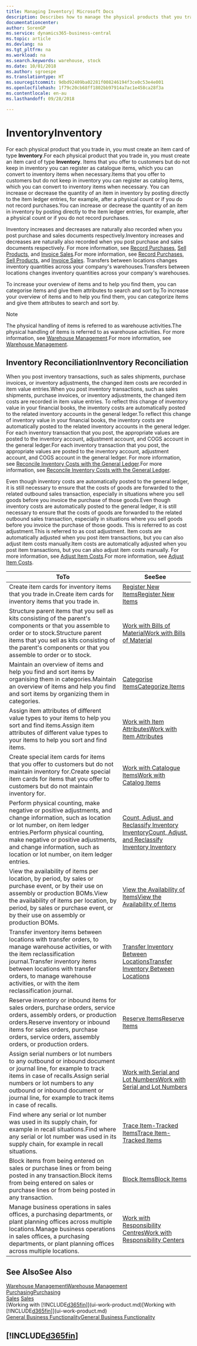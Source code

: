 ```yaml
---
title: Managing Inventory| Microsoft Docs
description: Describes how to manage the physical products that you trade in, for example, handling the stock in your warehouse.
documentationcenter: 
author: SorenGP
ms.service: dynamics365-business-central
ms.topic: article
ms.devlang: na
ms.tgt_pltfrm: na
ms.workload: na
ms.search.keywords: warehouse, stock
ms.date: 10/01/2018
ms.author: sgroespe
ms.translationtype: HT
ms.sourcegitcommit: 9dbd92409ba02281f008246194f3ce0c53e4e001
ms.openlocfilehash: 1f79c20cb68ff1802bb97914a7ac1e458ca28f3a
ms.contentlocale: en-au
ms.lasthandoff: 09/28/2018

---
```


# <a name="inventory"></a><span data-ttu-id="47bbe-103">Inventory</span><span class="sxs-lookup"><span data-stu-id="47bbe-103">Inventory</span></span>
<span data-ttu-id="47bbe-104">For each physical product that you trade in, you must create an item card of type **Inventory**.</span><span class="sxs-lookup"><span data-stu-id="47bbe-104">For each physical product that you trade in, you must create an item card of type **Inventory**.</span></span> <span data-ttu-id="47bbe-105">Items that you offer to customers but do not keep in inventory you can register as catalogue items, which you can convert to inventory items when necessary.</span><span class="sxs-lookup"><span data-stu-id="47bbe-105">Items that you offer to customers but do not keep in inventory you can register as catalog items, which you can convert to inventory items when necessary.</span></span> <span data-ttu-id="47bbe-106">You can increase or decrease the quantity of an item in inventory by posting directly to the item ledger entries, for example, after a physical count or if you do not record purchases.</span><span class="sxs-lookup"><span data-stu-id="47bbe-106">You can increase or decrease the quantity of an item in inventory by posting directly to the item ledger entries, for example, after a physical count or if you do not record purchases.</span></span>

<span data-ttu-id="47bbe-107">Inventory increases and decreases are naturally also recorded when you post purchase and sales documents respectively.</span><span class="sxs-lookup"><span data-stu-id="47bbe-107">Inventory increases and decreases are naturally also recorded when you post purchase and sales documents respectively.</span></span> <span data-ttu-id="47bbe-108">For more information, see [Record Purchases](purchasing-how-record-purchases.md), [Sell Products](sales-how-sell-products.md), and [Invoice Sales](sales-how-invoice-sales.md).</span><span class="sxs-lookup"><span data-stu-id="47bbe-108">For more information, see [Record Purchases](purchasing-how-record-purchases.md), [Sell Products](sales-how-sell-products.md), and [Invoice Sales](sales-how-invoice-sales.md).</span></span> <span data-ttu-id="47bbe-109">Transfers between locations changes inventory quantities across your company's warehouses.</span><span class="sxs-lookup"><span data-stu-id="47bbe-109">Transfers between locations changes inventory quantities across your company's warehouses.</span></span>   

<span data-ttu-id="47bbe-110">To increase your overview of items and to help you find them, you can categorise items and give them attributes to search and sort by.</span><span class="sxs-lookup"><span data-stu-id="47bbe-110">To increase your overview of items and to help you find them, you can categorize items and give them attributes to search and sort by.</span></span>

> [!NOTE]
> <span data-ttu-id="47bbe-111">The physical handling of items is referred to as warehouse activities.</span><span class="sxs-lookup"><span data-stu-id="47bbe-111">The physical handling of items is referred to as warehouse activities.</span></span> <span data-ttu-id="47bbe-112">For more information, see [Warehouse Management](warehouse-manage-warehouse.md).</span><span class="sxs-lookup"><span data-stu-id="47bbe-112">For more information, see [Warehouse Management](warehouse-manage-warehouse.md).</span></span>

## <a name="inventory-reconciliation"></a><span data-ttu-id="47bbe-113">Inventory Reconciliation</span><span class="sxs-lookup"><span data-stu-id="47bbe-113">Inventory Reconciliation</span></span>
<span data-ttu-id="47bbe-114">When you post inventory transactions, such as sales shipments, purchase invoices, or inventory adjustments, the changed item costs are recorded in item value entries.</span><span class="sxs-lookup"><span data-stu-id="47bbe-114">When you post inventory transactions, such as sales shipments, purchase invoices, or inventory adjustments, the changed item costs are recorded in item value entries.</span></span> <span data-ttu-id="47bbe-115">To reflect this change of inventory value in your financial books, the inventory costs are automatically posted to the related inventory accounts in the general ledger.</span><span class="sxs-lookup"><span data-stu-id="47bbe-115">To reflect this change of inventory value in your financial books, the inventory costs are automatically posted to the related inventory accounts in the general ledger.</span></span> <span data-ttu-id="47bbe-116">For each inventory transaction that you post, the appropriate values are posted to the inventory account, adjustment account, and COGS account in the general ledger.</span><span class="sxs-lookup"><span data-stu-id="47bbe-116">For each inventory transaction that you post, the appropriate values are posted to the inventory account, adjustment account, and COGS account in the general ledger.</span></span> <span data-ttu-id="47bbe-117">For more information, see [Reconcile Inventory Costs with the General Ledger](finance-how-to-post-inventory-costs-to-the-general-ledger.md).</span><span class="sxs-lookup"><span data-stu-id="47bbe-117">For more information, see [Reconcile Inventory Costs with the General Ledger](finance-how-to-post-inventory-costs-to-the-general-ledger.md).</span></span>

<span data-ttu-id="47bbe-118">Even though inventory costs are automatically posted to the general ledger, it is still necessary to ensure that the costs of goods are forwarded to the related outbound sales transaction, especially in situations where you sell goods before you invoice the purchase of those goods.</span><span class="sxs-lookup"><span data-stu-id="47bbe-118">Even though inventory costs are automatically posted to the general ledger, it is still necessary to ensure that the costs of goods are forwarded to the related outbound sales transaction, especially in situations where you sell goods before you invoice the purchase of those goods.</span></span> <span data-ttu-id="47bbe-119">This is referred to as cost adjustment.</span><span class="sxs-lookup"><span data-stu-id="47bbe-119">This is referred to as cost adjustment.</span></span> <span data-ttu-id="47bbe-120">Item costs are automatically adjusted when you post item transactions, but you can also adjust item costs manually.</span><span class="sxs-lookup"><span data-stu-id="47bbe-120">Item costs are automatically adjusted when you post item transactions, but you can also adjust item costs manually.</span></span> <span data-ttu-id="47bbe-121">For more information, see [Adjust Item Costs](inventory-how-adjust-item-costs.md).</span><span class="sxs-lookup"><span data-stu-id="47bbe-121">For more information, see [Adjust Item Costs](inventory-how-adjust-item-costs.md).</span></span>

|<span data-ttu-id="47bbe-122">To</span><span class="sxs-lookup"><span data-stu-id="47bbe-122">To</span></span> |<span data-ttu-id="47bbe-123">See</span><span class="sxs-lookup"><span data-stu-id="47bbe-123">See</span></span> |
|---|----|
|<span data-ttu-id="47bbe-124">Create item cards for inventory items that you trade in.</span><span class="sxs-lookup"><span data-stu-id="47bbe-124">Create item cards for inventory items that you trade in.</span></span>|[<span data-ttu-id="47bbe-125">Register New Items</span><span class="sxs-lookup"><span data-stu-id="47bbe-125">Register New Items</span></span>](inventory-how-register-new-items.md)|
|<span data-ttu-id="47bbe-126">Structure parent items that you sell as kits consisting of the parent's components or that you assemble to order or to stock.</span><span class="sxs-lookup"><span data-stu-id="47bbe-126">Structure parent items that you sell as kits consisting of the parent's components or that you assemble to order or to stock.</span></span>|[<span data-ttu-id="47bbe-127">Work with Bills of Material</span><span class="sxs-lookup"><span data-stu-id="47bbe-127">Work with Bills of Material</span></span>](inventory-how-work-BOMs.md)|
|<span data-ttu-id="47bbe-128">Maintain an overview of items and help you find and sort items by organising them in categories.</span><span class="sxs-lookup"><span data-stu-id="47bbe-128">Maintain an overview of items and help you find and sort items by organizing them in categories.</span></span>|[<span data-ttu-id="47bbe-129">Categorise Items</span><span class="sxs-lookup"><span data-stu-id="47bbe-129">Categorize Items</span></span>](inventory-how-categorize-items.md)|
|<span data-ttu-id="47bbe-130">Assign item attributes of different value types to your items to help you sort and find items.</span><span class="sxs-lookup"><span data-stu-id="47bbe-130">Assign item attributes of different value types to your items to help you sort and find items.</span></span>|[<span data-ttu-id="47bbe-131">Work with Item Attributes</span><span class="sxs-lookup"><span data-stu-id="47bbe-131">Work with Item Attributes</span></span>](inventory-how-work-item-attributes.md)|
|<span data-ttu-id="47bbe-132">Create special item cards for items that you offer to customers but do not maintain inventory for.</span><span class="sxs-lookup"><span data-stu-id="47bbe-132">Create special item cards for items that you offer to customers but do not maintain inventory for.</span></span>|[<span data-ttu-id="47bbe-133">Work with Catalogue Items</span><span class="sxs-lookup"><span data-stu-id="47bbe-133">Work with Catalog Items</span></span>](inventory-how-work-nonstock-items.md)|
|<span data-ttu-id="47bbe-134">Perform physical counting, make negative or positive adjustments, and change information, such as location or lot number, on item ledger entries.</span><span class="sxs-lookup"><span data-stu-id="47bbe-134">Perform physical counting, make negative or positive adjustments, and change information, such as location or lot number, on item ledger entries.</span></span>|[<span data-ttu-id="47bbe-135">Count, Adjust, and Reclassify Inventory Inventory</span><span class="sxs-lookup"><span data-stu-id="47bbe-135">Count, Adjust, and Reclassify Inventory Inventory</span></span>](inventory-how-count-adjust-reclassify.md)|
|<span data-ttu-id="47bbe-136">View the availability of items per location, by period, by sales or purchase event, or by their use on assembly or production BOMs.</span><span class="sxs-lookup"><span data-stu-id="47bbe-136">View the availability of items per location, by period, by sales or purchase event, or by their use on assembly or production BOMs.</span></span>|[<span data-ttu-id="47bbe-137">View the Availability of Items</span><span class="sxs-lookup"><span data-stu-id="47bbe-137">View the Availability of Items</span></span>](inventory-how-availability-overview.md)|
|<span data-ttu-id="47bbe-138">Transfer inventory items between locations with transfer orders, to manage warehouse activities, or with the item reclassification journal.</span><span class="sxs-lookup"><span data-stu-id="47bbe-138">Transfer inventory items between locations with transfer orders, to manage warehouse activities, or with the item reclassification journal.</span></span>|[<span data-ttu-id="47bbe-139">Transfer Inventory Between Locations</span><span class="sxs-lookup"><span data-stu-id="47bbe-139">Transfer Inventory Between Locations</span></span>](inventory-how-transfer-between-locations.md)|
|<span data-ttu-id="47bbe-140">Reserve inventory or inbound items for sales orders, purchase orders, service orders, assembly orders, or production orders.</span><span class="sxs-lookup"><span data-stu-id="47bbe-140">Reserve inventory or inbound items for sales orders, purchase orders, service orders, assembly orders, or production orders.</span></span>|[<span data-ttu-id="47bbe-141">Reserve Items</span><span class="sxs-lookup"><span data-stu-id="47bbe-141">Reserve Items</span></span>](inventory-how-to-reserve-items.md)|
|<span data-ttu-id="47bbe-142">Assign serial numbers or lot numbers to any outbound or inbound document or journal line, for example to track items in case of recalls.</span><span class="sxs-lookup"><span data-stu-id="47bbe-142">Assign serial numbers or lot numbers to any outbound or inbound document or journal line, for example to track items in case of recalls.</span></span>|[<span data-ttu-id="47bbe-143">Work with Serial and Lot Numbers</span><span class="sxs-lookup"><span data-stu-id="47bbe-143">Work with Serial and Lot Numbers</span></span>](inventory-how-work-item-tracking.md)|
|<span data-ttu-id="47bbe-144">Find where any serial or lot number was used in its supply chain, for example in recall situations.</span><span class="sxs-lookup"><span data-stu-id="47bbe-144">Find where any serial or lot number was used in its supply chain, for example in recall situations.</span></span>|[<span data-ttu-id="47bbe-145">Trace Item-Tracked Items</span><span class="sxs-lookup"><span data-stu-id="47bbe-145">Trace Item-Tracked Items</span></span>](inventory-how-to-trace-item-tracked-items.md)|
|<span data-ttu-id="47bbe-146">Block items from being entered on sales or purchase lines or from being posted in any transaction.</span><span class="sxs-lookup"><span data-stu-id="47bbe-146">Block items from being entered on sales or purchase lines or from being posted in any transaction.</span></span>|[<span data-ttu-id="47bbe-147">Block Items</span><span class="sxs-lookup"><span data-stu-id="47bbe-147">Block Items</span></span>](inventory-how-block-items.md)|
|<span data-ttu-id="47bbe-148">Manage business operations in sales offices, a purchasing departments, or plant planning offices across multiple locations.</span><span class="sxs-lookup"><span data-stu-id="47bbe-148">Manage business operations in sales offices, a purchasing departments, or plant planning offices across multiple locations.</span></span>|[<span data-ttu-id="47bbe-149">Work with Responsibility Centres</span><span class="sxs-lookup"><span data-stu-id="47bbe-149">Work with Responsibility Centers</span></span>](inventory-responsibility-centers.md)|

## <a name="see-also"></a><span data-ttu-id="47bbe-150">See Also</span><span class="sxs-lookup"><span data-stu-id="47bbe-150">See Also</span></span>  
[<span data-ttu-id="47bbe-151">Warehouse Management</span><span class="sxs-lookup"><span data-stu-id="47bbe-151">Warehouse Management</span></span>](warehouse-manage-warehouse.md)  
[<span data-ttu-id="47bbe-152">Purchasing</span><span class="sxs-lookup"><span data-stu-id="47bbe-152">Purchasing</span></span>](purchasing-manage-purchasing.md)  
<span data-ttu-id="47bbe-153">[Sales](sales-manage-sales.md)  </span><span class="sxs-lookup"><span data-stu-id="47bbe-153">[Sales](sales-manage-sales.md)  </span></span>  
<span data-ttu-id="47bbe-154">[Working with [!INCLUDE[d365fin](includes/d365fin_md.md)]](ui-work-product.md)</span><span class="sxs-lookup"><span data-stu-id="47bbe-154">[Working with [!INCLUDE[d365fin](includes/d365fin_md.md)]](ui-work-product.md)</span></span>  
[<span data-ttu-id="47bbe-155">General Business Functionality</span><span class="sxs-lookup"><span data-stu-id="47bbe-155">General Business Functionality</span></span>](ui-across-business-areas.md)

## [!INCLUDE[d365fin](includes/free_trial_md.md)]  

